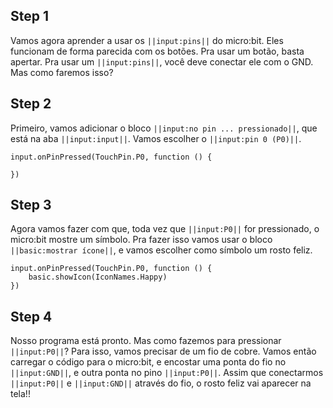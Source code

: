 


## Step 1

Vamos agora aprender a usar os ``||input:pins||`` do micro:bit. Eles funcionam 
de forma parecida com os botões. Pra usar um botão, basta apertar. Pra usar um 
 ``||input:pins||``, você deve conectar ele com o GND. Mas como faremos isso?

## Step 2

Primeiro, vamos adicionar o bloco  ``||input:no pin ... pressionado||``, que está 
na aba  ``||input:input||``. Vamos escolher o ``||input:pin 0 (P0)||``.

```blocks
input.onPinPressed(TouchPin.P0, function () {
	
})

```


## Step 3

Agora vamos fazer com que, toda vez que ``||input:P0||`` for pressionado, o 
micro:bit mostre um símbolo. Pra fazer isso vamos usar o bloco 
``||basic:mostrar ícone||``, e vamos escolher como símbolo um rosto feliz.

```blocks
input.onPinPressed(TouchPin.P0, function () {
    basic.showIcon(IconNames.Happy)
})
```

## Step 4
Nosso programa está pronto. Mas como fazemos para pressionar ``||input:P0||``? 
Para isso, vamos precisar de um fio de cobre. Vamos então carregar o código 
para o micro:bit, e encostar uma ponta do fio no ``||input:GND||``, e outra 
ponta no pino ``||input:P0||``. Assim que conectarmos ``||input:P0||`` e ``||input:GND||`` 
através do fio, o rosto feliz vai aparecer na tela!!